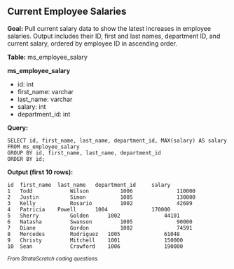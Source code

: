 ## Current Employee Salaries

**Goal:** Pull current salary data to show the latest increases in employee salaries. Output includes their ID, first and last names, department ID, and current salary, ordered by employee ID in ascending order.

**Table:** ms_employee_salary

**ms_employee_salary**

- id: int
- first_name: varchar
- last_name: varchar
- salary: int
- department_id: int

**Query:**

```
SELECT id, first_name, last_name, department_id, MAX(salary) AS salary
FROM ms_employee_salary
GROUP BY id, first_name, last_name, department_id
ORDER BY id;
```

**Output (first 10 rows):**

```
id	first_name	last_name	department_id	  salary
1	Todd	        Wilson	        1006	          110000
2	Justin	        Simon	        1005	          130000
3	Kelly        	Rosario	        1002	          42689
4	Patricia	Powell    	1004	          170000
5	Sherry	        Golden    	1002	          44101
6	Natasha	        Swanson	        1005	          90000
7	Diane	        Gordon	        1002	          74591
8	Mercedes      	Rodriguez	1005	          61048
9	Christy        	Mitchell	1001	          150000
10	Sean	        Crawford	1006	          190000
```

<sub>*From StrataScratch coding questions.*</sub>
